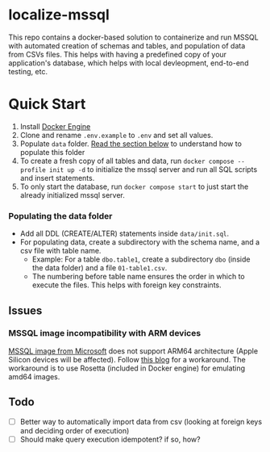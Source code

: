 # localize-mssql
This repo contains a docker-based solution to containerize and run MSSQL with automated creation of schemas and tables, and population of data from CSVs files. This helps with having a predefined copy of your application's database, which helps with local devleopment, end-to-end testing, etc. 

# Quick Start
1. Install [Docker Engine](https://docs.docker.com/engine/install/)
2. Clone and rename `.env.example` to `.env` and set all values.
3. Populate `data` folder. [Read the section below](#populating-the-data-folder) to understand how to populate this folder
4. To create a fresh copy of all tables and data, run `docker compose --profile init up -d` to initialize the mssql server and run all SQL scripts and insert statements.
5. To only start the database, run `docker compose start` to just start the already initialized mssql server.

### Populating the data folder
- Add all DDL (CREATE/ALTER) statements inside `data/init.sql`. 
- For populating data, create a subdirectory with the schema name, and a csv file with table name.
    - Example: For a table `dbo.table1`, create a subdirectory `dbo` (inside the data folder) and a file `01-table1.csv`.
    - The numbering before table name ensures the order in which to execute the files. This helps with foreign key constraints.

## Issues
### MSSQL image incompatibility with ARM devices
[MSSQL image from Microsoft](https://hub.docker.com/_/microsoft-mssql-server) does not support ARM64 architecture (Apple Silicon devices will be affected). Follow [this blog](https://devblogs.microsoft.com/azure-sql/development-with-sql-in-containers-on-macos/) for a workaround. The workaround is to use Rosetta (included in Docker engine) for emulating amd64 images.


## Todo

- [ ] Better way to automatically import data from csv (looking at foreign keys and deciding order of execution)
- [ ] Should make query execution idempotent? if so, how?   
